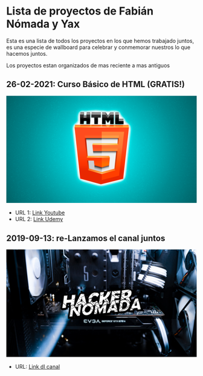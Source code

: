 # Lista de proyectos de Fabián Nómada y Yax

Esta es una lista de todos los proyectos en los que hemos trabajado juntos, es una especie de wallboard para celebrar y conmemorar nuestros lo que hacemos juntos.

Los proyectos estan organizados de mas reciente a mas antiguos



## 26-02-2021: Curso Básico de HTML (GRATIS!)
![Banner Curso Html](/assets/img/curso.jpg)
  - URL 1: [Link Youtube](https://www.youtube.com/watch?v=NuxSuvAagEc)
  - URL 2: [Link Udemy](https://www.udemy.com/course/aprende-html-desde-cero-para-principiantes/learn/lecture/26007404#overview)

## 2019-09-13: re-Lanzamos el canal juntos
![Banner Canal Hacker nómada](/assets/img/banner.png)
  - URL: [Link dl canal](https://www.youtube.com/channel/UCSJWn-oCkNXxxUomuL1zz3g)